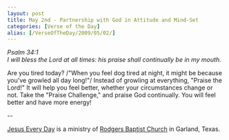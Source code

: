 ```yaml
---
layout: post
title: May 2nd - Partnership with God in Attitude and Mind-Set
categories: [Verse of the Day]
alias: [/VerseOfTheDay/2009/05/02/]
---
```


_Psalm 34:1  
I will bless the Lord at all times: his praise shall continually be
in my mouth._

Are you tired today? /"When you feel dog tired at night, it might
be because you've growled all day long!"/ Instead of growling at
everything, "Praise the Lord!" It will help you feel better, whether
your circumstances change or not. Take the "Praise Challenge," and
praise God continually. You will feel better and have more energy!

 --

<a href=http://jesuseveryday.net>Jesus Every Day</a> is a ministry of <a href=http://rodgersbaptist.net>Rodgers Baptist Church</a> in Garland, Texas.
